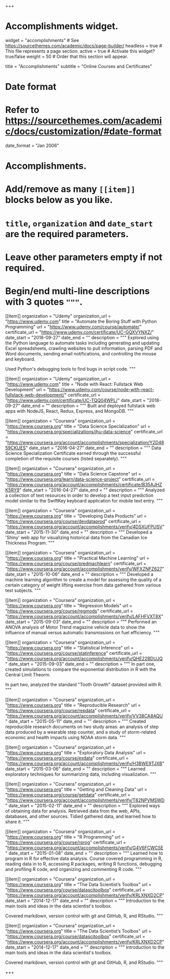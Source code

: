 +++
# Accomplishments widget.
widget = "accomplishments"  # See https://sourcethemes.com/academic/docs/page-builder/
headless = true  # This file represents a page section.
active = true  # Activate this widget? true/false
weight = 50  # Order that this section will appear.

title = "Accomplish&shy;ments"
subtitle = "Online Courses and Certificates"

# Date format
#   Refer to https://sourcethemes.com/academic/docs/customization/#date-format
date_format = "Jan 2006"

# Accomplishments.
#   Add/remove as many `[[item]]` blocks below as you like.
#   `title`, `organization` and `date_start` are the required parameters.
#   Leave other parameters empty if not required.
#   Begin/end multi-line descriptions with 3 quotes `"""`.

[[item]]
  organization = "Udemy"
  organization_url = "https://www.udemy.com"
  title = "Automate the Boring Stuff with Python Programming"
  url = "https://www.udemy.com/course/automate/"
  certificate_url = "https://www.udemy.com/certificate/UC-GQXVYNXZ/"
  date_start = "2018-09-27"
  date_end = ""
  description = """
  Explored using the Python language to automate tasks including generating and
  updating Excel spreadsheets, crawling websites to pull information, parsing
  PDF and Word documents, sending email notifications, and controlling the
  mouse and keyboard.
  
  Used Python's debugging tools to find bugs in script code.
  """
  
[[item]]
  organization = "Udemy"
  organization_url = "https://www.udemy.com"
  title = "Node with React: Fullstack Web Development"
  url = "https://www.udemy.com/course/node-with-react-fullstack-web-development/"
  certificate_url = "https://www.udemy.com/certificate/UC-TQQ04WPL/"
  date_start = "2018-09-27"
  date_end = ""
  description = """
  Built and deployed fullstack web apps with NodeJS, React, Redux, Express, 
  and MongoDB.
  """
  
[[item]]
  organization = "Coursera"
  organization_url = "https://www.coursera.org"
  title = "Data Science Specialization"
  url = "https://www.coursera.org/specializations/jhu-data-science"
  certificate_url = "https://www.coursera.org/account/accomplishments/specialization/Y2D4859CKUES"
  date_start = "2016-04-27"
  date_end = ""
  description = """
  Data Science Specialization Certificate earned through the successful 
  completion of the requisite courses (listed separately). 
  """
  

[[item]]
  organization = "Coursera"
  organization_url = "https://www.coursera.org"
  title = "Data Science Capstone"
  url = "https://www.coursera.org/learn/data-science-project"
  certificate_url = "https://www.coursera.org/account/accomplishments/certificate/B35AJHZK5RY9"
  date_start = "2016-04-27"
  date_end = ""
  description = """
  Analyzed a collection of text resources in order to develop a text input
  prediction model similar to the SwiftKey keyboard application for mobile
  text entry.
  """

[[item]]
  organization = "Coursera"
  organization_url = "https://www.coursera.org"
  title = "Developing Data Products"
  url = "https://www.coursera.org/course/devdataprod"
  certificate_url = "https://www.coursera.org/account/accomplishments/verify/4DSXUFPUSV"
  date_start = "2015-11-30"
  date_end = ""
  description = """
  Developed a 'Shiny' web app for visualizing historical data from the 
  Canadian Ice Thickness Program.
  """

[[item]]
  organization = "Coursera"
  organization_url = "https://www.coursera.org"
  title = "Practical Machine Learning"
  url = "https://www.coursera.org/course/predmachlearn"
  certificate_url = "https://www.coursera.org/account/accomplishments/verify/WFXZNFZ627"
  date_start = "2015-10-06"
  date_end = ""
  description = """
  Developed a machine learning algorithm to create a model for assessing the 
  quality of a certain category of weight lifting exercise from data gathered 
  from various test subjects.
  """

[[item]]
  organization = "Coursera"
  organization_url = "https://www.coursera.org"
  title = "Regression Models"
  url = "https://www.coursera.org/course/regmods"
  certificate_url = "https://www.coursera.org/account/accomplishments/verify/LAFHFVXT8X"
  date_start = "2015-09-03"
  date_end = ""
  description = """
  Performed an ANOVA analysis of Motor Trend magazine vehicle data to show the 
  influence of manual versus automatic transmissions on fuel efficiency.
  """

[[item]]
  organization = "Coursera"
  organization_url = "https://www.coursera.org"
  title = "Statistical Inference"
  url = "https://www.coursera.org/course/statinference"
  certificate_url = "https://www.coursera.org/account/accomplishments/verify/QHE22BDUJQ"
  date_start = "2015-09-03"
  date_end = ""
  description = """
  In part one, created simulations to compare the exponential distribution in R with the 
  Central Limit Theorm.
  
  In part two, analyzed the standard "Tooth Growth" dataset provided with R.
  """

[[item]]
  organization = "Coursera"
  organization_url = "https://www.coursera.org"
  title = "Reproducible Research"
  url = "https://www.coursera.org/course/repdata"
  certificate_url = "https://www.coursera.org/account/accomplishments/verify/VV38CA8AQU"
  date_start = "2015-05-11"
  date_end = ""
  description = """
  Created reproducible research documents on two study areas: an analysis of step 
  data produced by a wearable step counter, and a study of storm-related
  economic and health impacts using NOAA storm data.
  """

[[item]]
  organization = "Coursera"
  organization_url = "https://www.coursera.org"
  title = "Exploratory Data Analysis"
  url = "https://www.coursera.org/course/exdata"
  certificate_url = "https://www.coursera.org/account/accomplishments/verify/H3BWE9TJXB"
  date_start = "2015-03-06"
  date_end = ""
  description = """
  Learned exploratory techniques for summarizing data, including visualization.
  """
  
  [[item]]
  organization = "Coursera"
  organization_url = "https://www.coursera.org"
  title = "Getting and Cleaning Data"
  url = "https://www.coursera.org/course/getdata"
  certificate_url = "https://www.coursera.org/account/accomplishments/verify/T82NPVMSWD"
  date_start = "2015-02-11"
  date_end = ""
  description = """
  Explored ways of obtaining data for analysis. Retrieved data from the web,
  APIs, databases, and other sources. Tidied gathered data, and learned how
  to share it.
  """

  [[item]]
  organization = "Coursera"
  organization_url = "https://www.coursera.org"
  title = "R Programming"
  url = "https://www.coursera.org/course/rprog"
  certificate_url = "https://www.coursera.org/account/accomplishments/verify/G4V6FCWC5E"
  date_start = "2015-01-08"
  date_end = ""
  description = """
  Learned how to program in R for effective data analysis. Course covered 
  programming in R, reading data in to R, accessing R packages, writing R
  functions, debugging and profiling R code, and organizing and commenting 
  R code.
  """

  [[item]]
  organization = "Coursera"
  organization_url = "https://www.coursera.org"
  title = "The Data Scientist’s Toolbox"
  url = "https://www.coursera.org/course/datascitoolbox"
  certificate_url = "https://www.coursera.org/account/accomplishments/verify/KRLXNXD2CP"
  date_start = "2014-12-17"
  date_end = ""
  description = """
  Introduction to the main tools and ideas in the data scientist's toolbox. 
  
  Covered markdown, version control with git and GitHub, R, and RStudio.
  """

  [[item]]
  organization = "Coursera"
  organization_url = "https://www.coursera.org"
  title = "The Data Scientist’s Toolbox"
  url = "https://www.coursera.org/course/datascitoolbox"
  certificate_url = "https://www.coursera.org/account/accomplishments/verify/KRLXNXD2CP"
  date_start = "2014-12-17"
  date_end = ""
  description = """
  Introduction to the main tools and ideas in the data scientist's toolbox. 
  
  Covered markdown, version control with git and GitHub, R, and RStudio.
  """

+++
